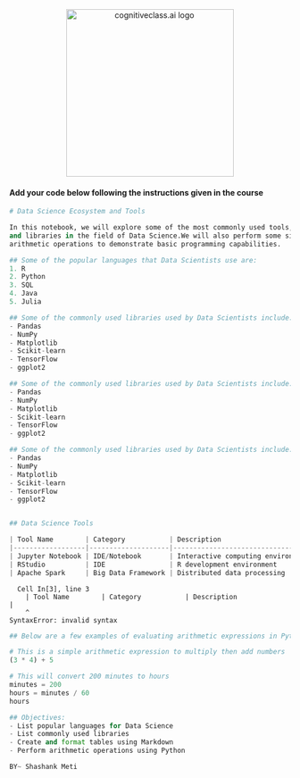 <center>
    <img src="https://cf-courses-data.s3.us.cloud-object-storage.appdomain.cloud/IBMDeveloperSkillsNetwork-DS0105EN-SkillsNetwork/labs/Module2/images/SN_web_lightmode.png" width="300" alt="cognitiveclass.ai logo">
</center>


#### Add your code below following the instructions given in the course



```python
# Data Science Ecosystem and Tools
```


```python
In this notebook, we will explore some of the most commonly used tools, languages,
and libraries in the field of Data Science.We will also perform some simple 
arithmetic operations to demonstrate basic programming capabilities.
```


```python
## Some of the popular languages that Data Scientists use are:
1. R  
2. Python  
3. SQL  
4. Java  
5. Julia  
```


```python
## Some of the commonly used libraries used by Data Scientists include:
- Pandas  
- NumPy  
- Matplotlib  
- Scikit-learn  
- TensorFlow  
- ggplot2  
```


```python
## Some of the commonly used libraries used by Data Scientists include:
- Pandas  
- NumPy  
- Matplotlib  
- Scikit-learn  
- TensorFlow  
- ggplot2  
```


```python
## Some of the commonly used libraries used by Data Scientists include:
- Pandas  
- NumPy  
- Matplotlib  
- Scikit-learn  
- TensorFlow  
- ggplot2  
```


```python

```


```python
## Data Science Tools

| Tool Name        | Category           | Description                      |
|------------------|--------------------|----------------------------------|
| Jupyter Notebook | IDE/Notebook       | Interactive computing environment|
| RStudio          | IDE                | R development environment        |
| Apache Spark     | Big Data Framework | Distributed data processing      |all
```


      Cell In[3], line 3
        | Tool Name        | Category           | Description                      |
        ^
    SyntaxError: invalid syntax




```python
## Below are a few examples of evaluating arithmetic expressions in Python.
```


```python
# This is a simple arithmetic expression to multiply then add numbers
(3 * 4) + 5
```


```python
# This will convert 200 minutes to hours
minutes = 200
hours = minutes / 60
hours
```


```python
## Objectives:
- List popular languages for Data Science
- List commonly used libraries
- Create and format tables using Markdown
- Perform arithmetic operations using Python
```


```python
BY~ Shashank Meti
```


```python

```
